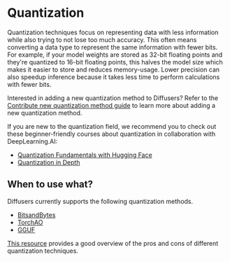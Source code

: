 <!--Copyright 2024 The HuggingFace Team. All rights reserved.

Licensed under the Apache License, Version 2.0 (the "License"); you may not use this file except in compliance with
the License. You may obtain a copy of the License at

http://www.apache.org/licenses/LICENSE-2.0

Unless required by applicable law or agreed to in writing, software distributed under the License is distributed on
an "AS IS" BASIS, WITHOUT WARRANTIES OR CONDITIONS OF ANY KIND, either express or implied. See the License for the
specific language governing permissions and limitations under the License.

-->

# Quantization

Quantization techniques focus on representing data with less information while also trying to not lose too much accuracy. This often means converting a data type to represent the same information with fewer bits. For example, if your model weights are stored as 32-bit floating points and they're quantized to 16-bit floating points, this halves the model size which makes it easier to store and reduces memory-usage. Lower precision can also speedup inference because it takes less time to perform calculations with fewer bits.

<Tip>

Interested in adding a new quantization method to Diffusers? Refer to the [Contribute new quantization method guide](https://huggingface.co/docs/transformers/main/en/quantization/contribute) to learn more about adding a new quantization method.

</Tip>

<Tip>

If you are new to the quantization field, we recommend you to check out these beginner-friendly courses about quantization in collaboration with DeepLearning.AI:

* [Quantization Fundamentals with Hugging Face](https://www.deeplearning.ai/short-courses/quantization-fundamentals-with-hugging-face/)
* [Quantization in Depth](https://www.deeplearning.ai/short-courses/quantization-in-depth/)

</Tip>

## When to use what?

Diffusers currently supports the following quantization methods.
- [BitsandBytes](./bitsandbytes)
- [TorchAO](./torchao)
- [GGUF](./gguf)

[This resource](https://huggingface.co/docs/transformers/main/en/quantization/overview#when-to-use-what) provides a good overview of the pros and cons of different quantization techniques.
